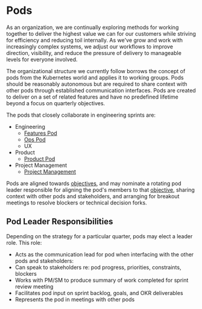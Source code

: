 # Pods

As an organization, we are continually exploring methods for working together to deliver the highest value we can for our customers while striving for efficiency and reducing toil internally. As we've grow and work with increasingly complex systems, we adjust our workflows to improve direction, visibility, and reduce the pressure of delivery to manageable levels for everyone involved.

The organizational structure we currently follow borrows the concept of pods from the Kubernetes world and applies it to working groups. Pods should be reasonably autonomous but are required to share context with other pods through established communication interfaces. Pods are created to deliver on a set of related features and have no predefined lifetime beyond a focus on quarterly objectives.

The pods that closely collaborate in engineering sprints are:

- Engineering
  - [Features Pod](engineering/features-pod.md)
  - [Ops Pod](engineering/ops-pod.md)
  - UX
- Product
  - [Product Pod](product/product-pod.md)
- Project Management
  - [Project Management](project-management/pm-pod.md)

Pods are aligned towards [objectives](okr/introduction.md), and may nominate a rotating pod leader responsible for aligning the pod's members to that [objective](okr/introduction.md), sharing context with other pods and stakeholders, and arranging for breakout meetings to resolve blockers or technical decision forks.

## Pod Leader Responsibilities
Depending on the strategy for a particular quarter, pods may elect a leader role. This role:

* Acts as the communication lead for pod when interfacing with the other pods and stakeholders:
* Can speak to stakeholders re: pod progress, priorities, constraints, blockers
* Works with PM/SM to produce summary of work completed for sprint review meeting
* Facilitates pod input on sprint backlog, goals, and OKR deliverables
* Represents the pod in meetings with other pods
